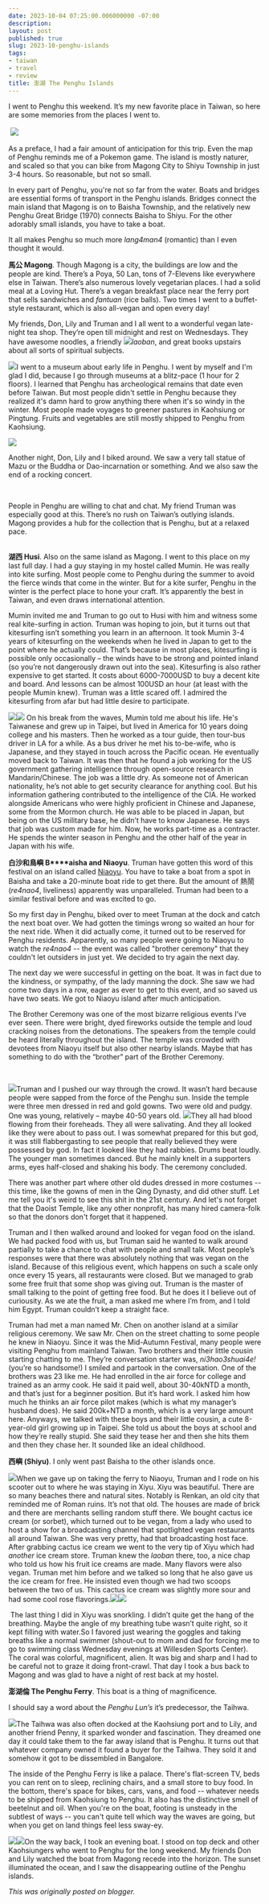 ```yaml
---
date: 2023-10-04 07:25:00.006000000 -07:00
description:
layout: post
published: true
slug: 2023-10-penghu-islands
tags:
- taiwan
- travel
- review
title: 澎湖 The Penghu Islands
---
```

I went to Penghu this weekend. It’s my new favorite place in
Taiwan, so here are some memories from the places I went to.  
   
 ![](https://external-content.duckduckgo.com/iu/?u=https%3A%2F%2Ftse4.mm.bing.net%2Fth%3Fid%3DOIP.toTixt_ZYe6z2yFkFPwSdwHaHF%26pid%3DApi&f=1&ipt=8036036f0ab517a5e9b65890d191f21acf29a1959ada07e28c3ed29090eab876&ipo=images)   
  
As a preface, I had a fair amount of anticipation for this trip. Even the map of Penghu reminds me of a Pokemon game. The island is mostly naturer, and scaled so that you can bike from Magong City to Shiyu Township in just 3-4 hours. So reasonable, but not so small.

In every part of Penghu, you're not so far from the water. Boats and bridges are essential forms of transport in the Penghu islands. Bridges connect the main island that Magong is on to Baisha Township, and the relatively new Penghu Great Bridge (1970) connects Baisha to Shiyu. For the other adorably small islands, you have to take a boat.

It all makes Penghu so much more *lang4man4* (romantic) than I even thought it would.  
  
**馬公 Magong**. Though Magong is a city, the buildings are low and the people
are kind. There’s a Poya, 50 Lan, tons of 7-Elevens like everywhere
else in Taiwan. There’s also numerous lovely vegetarian places. I
had a solid meal at a Loving Hut. There’s a vegan breakfast place
near the ferry port that sells sandwiches and *fantuan* (rice balls).
Two times I went to a
buffet-style restaurant, which is also all-vegan and open every day!    
  
My
friends, Don, Lily and Truman and I all went to a wonderful vegan
late-night tea shop. They’re open till midnight and rest on
Wednesdays. They have awesome noodles, a friendly [![](https://blogger.googleusercontent.com/img/a/AVvXsEjBkkvtIsHY2fBbnzlNf6NxT0lZQHj4PCw_tFP8C5L-siIML-bbNZamXj30EJGE-1MVK6B30EqWooFliq3Fu4lwqaUVTBnxrDRsluvbhWeLDaqE1H27FrYq8QGN0yWcYCZ4X1R7h_l1FmvLLLekWyK89WWVdRyXoZc22_JMSXNKyV5zaOYLPP3LhXK_GbQ=w213-h160)](https://blogger.googleusercontent.com/img/a/AVvXsEjBkkvtIsHY2fBbnzlNf6NxT0lZQHj4PCw_tFP8C5L-siIML-bbNZamXj30EJGE-1MVK6B30EqWooFliq3Fu4lwqaUVTBnxrDRsluvbhWeLDaqE1H27FrYq8QGN0yWcYCZ4X1R7h_l1FmvLLLekWyK89WWVdRyXoZc22_JMSXNKyV5zaOYLPP3LhXK_GbQ)*laoban*,
and great books upstairs
about all sorts of spiritual subjects.

[![](https://blogger.googleusercontent.com/img/a/AVvXsEhdY58oVt4P915t7YOPCdn0CWG_-bYG5GRJrYMc5wzSSrMt772TorPDRspgZO7RUicCKkAwkzvXsEObIpk2DRbg3uc7Efo20Rxq_7Z5J7eGCJ1sJVQ_gnka1C5rS-YnrRxK8ncdKQJXj3cA4nXUxBQehGOBc6u3r8XvffNWQhHp0-jG7wm3OTaJsWsTrr8=w232-h174)](https://blogger.googleusercontent.com/img/a/AVvXsEhdY58oVt4P915t7YOPCdn0CWG_-bYG5GRJrYMc5wzSSrMt772TorPDRspgZO7RUicCKkAwkzvXsEObIpk2DRbg3uc7Efo20Rxq_7Z5J7eGCJ1sJVQ_gnka1C5rS-YnrRxK8ncdKQJXj3cA4nXUxBQehGOBc6u3r8XvffNWQhHp0-jG7wm3OTaJsWsTrr8)I went to a museum about early life in Penghu. I went by myself and I'm glad I did, because I go through museums at a blitz-pace (1 hour for 2 floors). I learned that Penghu has archeological remains that date even before Taiwan. But most people didn't settle in Penghu because they realized it's damn hard to grow anything there when it's so windy in the winter. Most people made voyages to greener pastures in Kaohsiung or Pingtung. Fruits and vegetables are still mostly shipped to Penghu from Kaohsiung.  

[![](https://blogger.googleusercontent.com/img/a/AVvXsEhytmcsTPYlAsQ2irS0dbhfYNQGlCKulDzfqgOuhkNb2G8g8IQ_Dpfrn5p9Ui5WEwySmhyAW2-QfvcivE6I43wuhhS2RMFdSSog5-gZuOIagApZNIROwLtgCH7l2Js6M3-o28c4kcRgNjsyjRkPL0_0w82psssXp1oR4AngtQ-4uP-nKaKhBZwZYgLnswY=w133-h177)](https://blogger.googleusercontent.com/img/a/AVvXsEhytmcsTPYlAsQ2irS0dbhfYNQGlCKulDzfqgOuhkNb2G8g8IQ_Dpfrn5p9Ui5WEwySmhyAW2-QfvcivE6I43wuhhS2RMFdSSog5-gZuOIagApZNIROwLtgCH7l2Js6M3-o28c4kcRgNjsyjRkPL0_0w82psssXp1oR4AngtQ-4uP-nKaKhBZwZYgLnswY)

Another night, Don, Lily and I biked around. We saw a very tall statue of Mazu or the Buddha or Dao-incarnation or something. And we also saw the end of a rocking concert. 

 

People
in Penghu are willing to chat
and chat. My friend Truman was especially good at this. There’s
no rush on Taiwan’s outlying islands. Magong provides a hub for the
collection that is Penghu, but at a relaxed pace. 
  
    
**湖西 Husi**.
Also on the same island as
Magong. I went to this place
on my last full day. I had a guy staying in my hostel called Mumin.
He was really into kite surfing. Most people come to Penghu during
the summer to avoid the fierce winds that come in the winter. But for
a kite surfer, Penghu in the winter is the perfect place to hone your
craft. It’s apparently the
best in Taiwan, and even draws international attention.  
  
Mumin
invited me and Truman to go out to Husi with him and
witness some real kite-surfing in action. Truman was hoping to join,
but it turns out that kitesurfing isn’t something you learn in an
afternoon. It took Mumin 3-4 years of kitesurfing on the weekends
when he lived in Japan to get to the point where he actually could.
That’s because in most places, kitesurfing is possible only
occasionally – the winds have to be strong and pointed inland (so
you’re not dangerously drawn out into the sea). Kitesurfing
is also rather expensive to get started. It
costs about 6000-7000USD to
buy a decent kite and board.
And lessons can be almost 100USD an hour (at
least with the people Mumin knew). Truman
was a little scared off. I admired the kitesurfing from afar but had
little desire to participate.

[![](https://blogger.googleusercontent.com/img/a/AVvXsEimROjYy8mAHdlXRPYLwkY3_1S437oxWIMUkdO1mm_0AOrLXPVtkC7ZFHEbr6Nyl-U_HUgPSvV-EmcgQ8ixAEz5SqyfetyKdWQK5we8NQRAKBldBK3fQ5lBsSE24FXchOC5UqwkWmtlbIlAyX2vrkfEsHbiFw1HAmEgzcBbZLLoXxqXDzW0QmTCv-3Jbns=w229-h172)](https://blogger.googleusercontent.com/img/a/AVvXsEimROjYy8mAHdlXRPYLwkY3_1S437oxWIMUkdO1mm_0AOrLXPVtkC7ZFHEbr6Nyl-U_HUgPSvV-EmcgQ8ixAEz5SqyfetyKdWQK5we8NQRAKBldBK3fQ5lBsSE24FXchOC5UqwkWmtlbIlAyX2vrkfEsHbiFw1HAmEgzcBbZLLoXxqXDzW0QmTCv-3Jbns)[![](https://blogger.googleusercontent.com/img/a/AVvXsEhxXUjXakRfv3-UdzgtDM4T1Zx2AUvc1H4icpdMRL1ap0RTprlyLRpZAfkBTCsn8ALjoqFF_1D1eMDJk7RZd9fcIHuYCHRQjtXBODz-JSx68Zj4E_Mpq3O6xoEl3o0vHoioda30341j_7VXy9s8oubQT4U7Cjo_eYNITkHD14Vg-OlJl0pRd8CiFXXXHeo=w235-h176)](https://blogger.googleusercontent.com/img/a/AVvXsEimROjYy8mAHdlXRPYLwkY3_1S437oxWIMUkdO1mm_0AOrLXPVtkC7ZFHEbr6Nyl-U_HUgPSvV-EmcgQ8ixAEz5SqyfetyKdWQK5we8NQRAKBldBK3fQ5lBsSE24FXchOC5UqwkWmtlbIlAyX2vrkfEsHbiFw1HAmEgzcBbZLLoXxqXDzW0QmTCv-3Jbns)
On
his break from the waves, Mumin told me about his life. He's Taiwanese and grew up in Taipei, but lived in
America for 10 years doing college and his masters. Then
he worked as a tour guide, then tour-bus driver in LA for a while. As
a bus driver he met his to-be-wife,
who is Japanese, and they
stayed in touch across the Pacific ocean. He
eventually moved back to Taiwan. It was then that he found a job
working for the US government gathering intelligence through
open-source research in Mandarin/Chinese. The
job was a little dry. As someone not of American nationality, he’s
not able to get security clearance for anything cool. But his
information gathering contributed to the intelligence of the CIA. He
worked alongside Americans who were highly proficient in Chinese and
Japanese, some from the Mormon church. He
was able to be placed in Japan, but being on the US military base, he
didn’t have to know Japanese. He says that job was custom made for
him. Now, he works
part-time as a contracter. He spends the winter season in Penghu and
the other half of the year in Japan with his wife.  
  
**白沙和鳥嶼 B****aisha
and Niaoyu**. Truman
have gotten this word of this festival on an island called [Niaoyu](https://zh.wikipedia.org/zh-tw/%E9%B3%A5%E5%B6%BC%E7%A6%8F%E5%BE%B7%E5%AE%AE). You have to take a boat from a spot in Baisha and take a 20-minute boat ride to get there. But the amount of 熱鬧 (*re4nao4*, liveliness) apparently was unparalleled. Truman had been to a similar festival before and was excited to go.

So my first day in Penghu, biked over to meet Truman at the dock and catch the next boat over. We had gotten the timings wrong so waited an hour for the next ride. When it did actually come, it turned out to be reserved for Penghu residents. Apparently, so many people were going to Niaoyu to watch the *re4nao4 --* the event was called "brother ceremony" that they couldn't let outsiders in just yet. We decided to try again the next day.  
  
 The
next day we were successful in getting on the boat. It was in fact
due to the kindness, or sympathy, of the
lady manning the dock. She
saw we had come two days in a row, eager as ever to get to this
event, and so saved us have two seats. We got to Niaoyu
island after much anticipation. 
  
  
 The
Brother Ceremony was one of the most bizarre religious events I’ve
ever seen. There were bright,
dyed fireworks outside the
temple and loud cracking noises from the detonations. The
speakers from the temple could be
heard literally throughout the island. The
temple was crowded with devotees from Niaoyu itself but
also other nearby islands. Maybe that has something to do with the
“brother” part of the Brother Ceremony.

 

[![](https://blogger.googleusercontent.com/img/a/AVvXsEgJ1w0Kn-MmLLt7wa7Gk66l1yE4_Md1w_GWQ94xINdGpGF9BsQ_0ukfSxRTMMhxid0H3XkDtSedikVnt6BSsTSztG5rhqRcRV0YJ9FPWg--V3Yywm1xLx11G41TGvR0sZCuT3nUri8bYJArz3iSp_syaVdjI6yK-W0GWng0hO6poXlxhnX8Ni_wppFeNK8)](https://blogger.googleusercontent.com/img/a/AVvXsEgJ1w0Kn-MmLLt7wa7Gk66l1yE4_Md1w_GWQ94xINdGpGF9BsQ_0ukfSxRTMMhxid0H3XkDtSedikVnt6BSsTSztG5rhqRcRV0YJ9FPWg--V3Yywm1xLx11G41TGvR0sZCuT3nUri8bYJArz3iSp_syaVdjI6yK-W0GWng0hO6poXlxhnX8Ni_wppFeNK8)Truman
and I pushed our way through the crowd. It wasn’t hard because
people were sapped from the force of the Penghu sun. Inside
the temple were three men dressed in red and gold gowns. Two
were old and pudgy. One was
young, relatively – maybe 40-50 years old. [![](https://blogger.googleusercontent.com/img/a/AVvXsEhzcOWX1lib3RG0GvR3ZRweJ3MJpsfHYbaS3qZpWrqRmL3Mo5337imWQsNnRCgAXXirsUX364X6iv0ODcuhRYNnss9QDYkv-bv56J8OThNbQrg9j19tvGOWcZBPKwjzyZ1kIiv22NMjfCvySxDND7gg57nre-xh_rjyL6V-W_dPeioqgSI0Hq02DBbvuOM)](https://blogger.googleusercontent.com/img/a/AVvXsEhzcOWX1lib3RG0GvR3ZRweJ3MJpsfHYbaS3qZpWrqRmL3Mo5337imWQsNnRCgAXXirsUX364X6iv0ODcuhRYNnss9QDYkv-bv56J8OThNbQrg9j19tvGOWcZBPKwjzyZ1kIiv22NMjfCvySxDND7gg57nre-xh_rjyL6V-W_dPeioqgSI0Hq02DBbvuOM)They
all had blood flowing from their foreheads. They
all were salivating. And they all looked like they were about to pass
out. I was somewhat prepared for this but god, it was still
flabbergasting to see people that really believed they were possessed
by god. In fact it looked like they had rabbies. Drums
beat loudly. The younger man sometimes danced. But he mainly knelt in
a supporters arms, eyes
half-closed and shaking his body. The
ceremony concluded.

There was another part where other old dudes dressed in more costumes -- this time, like the gowns of men in the Qing Dynasty, and did other stuff. Let me tell you it's weird to see this shit in the 21st century. And let's not forget that the Daoist Temple, like any other nonprofit, has many hired camera-folk so that the donors don't forget that it happened.

Truman
and I then walked around and looked for vegan food on the island. We
had packed food with us, but Truman said he wanted to walk around
partially to take a chance to chat with people and small talk. Most
people’s responses were that there was absolutely nothing that was
vegan on the island. Because of this religious event, which happens
on such a scale only once every 15 years, all
restaurants were closed. But we managed to grab some free fruit that
some shop was giving out. Truman is the master of small talking to
the point of getting free food. But he does it I believe out of
curiousity. As we ate the fruit, a man asked me where I’m from, and
I told him Egypt. Truman couldn’t keep a straight face.   
  
 Truman
had met a man named Mr. Chen on another island at a similar religious
ceremony. We saw Mr. Chen on the street chatting to some people he
knew in Niaoyu. Since it was
the Mid-Autumn Festival, many people were visiting Penghu from
mainland Taiwan. Two brothers
and their little cousin starting chatting to me. They’re
conversation starter was, *ni3hao3shuai4e!*(you’re so handsome!) I
smiled and partook in the conversation. One of the brothers was 23
like me. He had enrolled in the air force for college and trained as
an army cook. He said it paid well, about 30-40kNTD a month, and
that’s just for a beginner position. But it’s hard work. I asked
him how much he thinks an air force pilot makes (which is what my
manager’s husband does). He said 200k+NTD a month, which is a very
large amount here. Anyways,
we talked with these boys and their little cousin, a cute 8-year-old
girl growing up in Taipei. She told us about
the boys at school and how they’re really stupid. She
said they tease her and then she hits them and then they chase her.
It sounded like an ideal childhood.  
  
  
**西嶼 (Shiyu)**.
I only went past Baisha to the other islands once. 

[![](https://blogger.googleusercontent.com/img/a/AVvXsEgAUf1Gl4z_NIwDCcU7Il6u-D7qw7GcMFu7f8rZTHfuEqtcIy_rdTB6tgUh26JxQY9VDqcdXTVhwiyNH0IhDZBzlCj9-imNHQmdnyJ-MUzd2KtpZ0E3nf_Ko20MjczLdeeNHJSV1omL5jL4ayt1D_EGZsFq3ZL4e3jt-OiZ9ckhASYztnLaAss6OG3tdgE)](https://blogger.googleusercontent.com/img/a/AVvXsEgAUf1Gl4z_NIwDCcU7Il6u-D7qw7GcMFu7f8rZTHfuEqtcIy_rdTB6tgUh26JxQY9VDqcdXTVhwiyNH0IhDZBzlCj9-imNHQmdnyJ-MUzd2KtpZ0E3nf_Ko20MjczLdeeNHJSV1omL5jL4ayt1D_EGZsFq3ZL4e3jt-OiZ9ckhASYztnLaAss6OG3tdgE)When
we gave up on taking the ferry to Niaoyu, Truman and I rode on his
scooter out to where he was staying in Xiyu. Xiyu
was beautiful. There are so many beaches there and natural sites.
Notably is Renkan, an old city that reminded
me of Roman ruins. It’s not that old. The houses are made of brick
and there are merchants selling random stuff there. We bought cactus
ice cream (or sorbet),
which turned out to be vegan, from a lady who used to host a show for
a broadcasting channel that spotlighted vegan restaurants all around
Taiwan. She was very pretty,
had that broadcasting host
face. After grabbing cactus
ice cream
we went to the very tip of Xiyu which had *another* ice
cream store. Truman knew the *laoban*
there, too, a nice chap who
told us how his fruit ice creams are made. Many flavors were also
vegan. Truman met him before and we talked so long that he also gave
us the ice cream for free. He insisted even though we had two scoops
between the two of us. This cactus ice cream was slightly
more sour and had some cool rose flavorings.[![](https://blogger.googleusercontent.com/img/a/AVvXsEiBTI_-a-99lzZzNBrNJNWHMYTBxp4xo_zaULp0cVcC2l7eC20VK-upOXrYaN_I95bBMQGkDQVX6wMkv9fSBZQXRvivsW94cqWLlCF4H96W6nLTnT0FhV_qG5Pjvf854OBTjCKK6Bi8EpWXRkX6lp_yM-BnuYgaml7gbrSTXoFH7XDNKs66ZwoT_B1jlIU)](https://blogger.googleusercontent.com/img/a/AVvXsEiBTI_-a-99lzZzNBrNJNWHMYTBxp4xo_zaULp0cVcC2l7eC20VK-upOXrYaN_I95bBMQGkDQVX6wMkv9fSBZQXRvivsW94cqWLlCF4H96W6nLTnT0FhV_qG5Pjvf854OBTjCKK6Bi8EpWXRkX6lp_yM-BnuYgaml7gbrSTXoFH7XDNKs66ZwoT_B1jlIU)[![](https://blogger.googleusercontent.com/img/a/AVvXsEhiekeumpSkm8Yb2XXNdD1Y1nb98fUouXiQwILLTl_mdhN_qz6MFYT7H0tHJdDbNF2_vBYaYVrrErzMFlhYLF5cPbUoFsC3ARkHwxedIJ3okkH-ltTkmARMF65SyM389_mf45fafh8dkyri7IJpvHA_djhz0ZvdPZyrcMphrTIslnS6ELOVLlPhnPyFRr8)](https://blogger.googleusercontent.com/img/a/AVvXsEhiekeumpSkm8Yb2XXNdD1Y1nb98fUouXiQwILLTl_mdhN_qz6MFYT7H0tHJdDbNF2_vBYaYVrrErzMFlhYLF5cPbUoFsC3ARkHwxedIJ3okkH-ltTkmARMF65SyM389_mf45fafh8dkyri7IJpvHA_djhz0ZvdPZyrcMphrTIslnS6ELOVLlPhnPyFRr8)

 The
last thing I did in Xiyu was snorkling.
I didn’t quite get the hang
of the breathing. Maybe the
angle of my breathing tube wasn’t quite right, so it kept filling
with water.So
I favored just wearing the goggles and taking breaths like a normal
swimmer (shout-out to mom and dad for forcing me to go to swimming
class Wednesday evenings at
Willesden Sports Center). The
coral was colorful, magnificent, alien. It
was big and sharp and I had to be careful not to graze it doing
front-crawl. That day I took
a bus back to Magong and was glad to have a night of rest back at my
hostel.  
  
  
**澎湖倫 The Penghu Ferry**. This boat is a thing
of magnificence.  
  
I
should say a word about the
*Penghu Lun’s* it’s
predecessor, the Taihwa. 

[![](https://blogger.googleusercontent.com/img/a/AVvXsEjceHFLWcLFYjTIcYnjGwVwu6RFgPUkj_zwk5v9Pj1iCEZtyBdKx1FkrYYVxBesNJWek9TG_BaviPdZvOKKv-he-5FoA22a3p6h-V8xV7kgNZdElp7OPP66wWXHyX6SGr0X-dErYB9vcdHgQL44aSecz45H1DAtug-oGG-v7x79DvUOokCFKhKg5ozctgA)](https://blogger.googleusercontent.com/img/a/AVvXsEjceHFLWcLFYjTIcYnjGwVwu6RFgPUkj_zwk5v9Pj1iCEZtyBdKx1FkrYYVxBesNJWek9TG_BaviPdZvOKKv-he-5FoA22a3p6h-V8xV7kgNZdElp7OPP66wWXHyX6SGr0X-dErYB9vcdHgQL44aSecz45H1DAtug-oGG-v7x79DvUOokCFKhKg5ozctgA)The
Taihwa was also often docked at the Kaohsiung port and to Lily, and
another friend Penny, it sparked wonder and fascination. They dreamed
one day it could take them to the far away island that is Penghu. It
turns out that whatever company owned it found a buyer for the
Taihwa. They sold it and
somehow it got to be dissembled in Bangalore. 
  

  
The inside of the Penghu
Ferry is like a palace. There's flat-screen TV, beds you can rent on to
sleep, reclining chairs, and a small store to buy food. In the bottom,
there's space for bikes, cars, vans, and food -- whatever needs to be
shipped from Kaohsiung to Penghu. It also has the distinctive smell of
beetelnut and oil. When you're on the boat, footing is unsteady in the
subtlest of ways -- you can't quite tell which way the waves are going,
but when you get on land things feel less sway-ey.

[![](https://blogger.googleusercontent.com/img/a/AVvXsEjDDfkp1leH_c4w6hgRTBdYNGFteabb239NtMdsNd42VFwa6WgKis_ZE6KXEVyEYo9zOrOthbaYC11hpiYVow8QXCV-yohMvyIrEWgqGLNcb709Xph2NZlrm7xyOJ2hx-S4m24MfEK1_2zb__lO6RMSXXsU5XSHKrlqMkunOP6Xy7siUkljcEje9A7-u_E)](https://blogger.googleusercontent.com/img/a/AVvXsEjDDfkp1leH_c4w6hgRTBdYNGFteabb239NtMdsNd42VFwa6WgKis_ZE6KXEVyEYo9zOrOthbaYC11hpiYVow8QXCV-yohMvyIrEWgqGLNcb709Xph2NZlrm7xyOJ2hx-S4m24MfEK1_2zb__lO6RMSXXsU5XSHKrlqMkunOP6Xy7siUkljcEje9A7-u_E)[![](https://blogger.googleusercontent.com/img/a/AVvXsEjLmr-PHaeOVNyZmOkZ8BKjvnjWiKDftFACZACqXnMNr8_McifYdvmlV_BrwPVhagFnV2VBUbZO8G_NxaIsmNh6GoBwAaqkE-USHME9sqgu7dQap9CkBE_0DsRa6ltJjbbbP3hG64CD945pQpZgeOVJLHOv5dJSp2P0pXLmsi0HMR1bKM-ZW29_CfPqE44)](https://blogger.googleusercontent.com/img/a/AVvXsEjLmr-PHaeOVNyZmOkZ8BKjvnjWiKDftFACZACqXnMNr8_McifYdvmlV_BrwPVhagFnV2VBUbZO8G_NxaIsmNh6GoBwAaqkE-USHME9sqgu7dQap9CkBE_0DsRa6ltJjbbbP3hG64CD945pQpZgeOVJLHOv5dJSp2P0pXLmsi0HMR1bKM-ZW29_CfPqE44)On
the way back, I took an evening boat. I stood on top deck and other
Kaohsiungers who went to Penghu for the long weekend. My friends Don and
Lily watched the boat from Magong recede into the horizon. The sunset
illuminated the ocean, and I saw the disappearing outline of the Penghu
islands.

*This was originally posted on blogger.*
